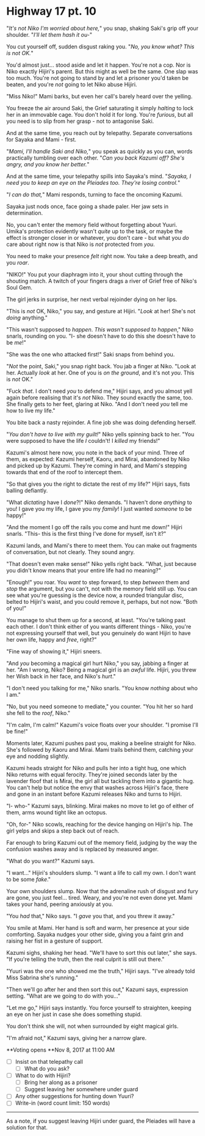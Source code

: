 # Highway 17 pt. 10

"*It's not *Niko* I'm worried about here,*" you snap, shaking Saki's grip off your shoulder. "*I'll let them hash it ou-*"

You cut yourself off, sudden disgust raking you. "*No, you know what? This is *not* OK.*"

You'd almost just... stood aside and let it happen. You're not a cop. Nor is Niko exactly Hijiri's parent. But this might as well be the same. One slap was too much. You're not going to stand by and let a prisoner you'd taken be beaten, and you're *not* going to let Niko abuse Hijiri.

"Miss Niko!" Mami barks, but even her call's barely heard over the yelling.

You freeze the air around Saki, the Grief saturating it simply *halting* to lock her in an immovable cage. You don't hold it for long. You're *furious*, but all you need is to slip from her grasp - not to antagonise Saki.

And at the same time, you reach out by telepathy. Separate conversations for Sayaka and Mami - first.

"*Mami, I'll handle Saki and Niko,*" you speak as quickly as you can, words practically tumbling over each other. "*Can you back Kazumi off? She's angry, and you know her better.*"

And at the same time, your telepathy spills into Sayaka's mind. "*Sayaka, I need you to keep an eye on the Pleiades too. They're losing control.*"

"*I can do that,*" Mami responds, turning to face the oncoming Kazumi.

Sayaka just nods once, face going a shade paler. Her jaw sets in determination.

No, you can't enter the memory field without forgetting about Yuuri. Umika's protection evidently wasn't *quite* up to the task, or maybe the effect is stronger closer in or whatever, you don't care - but what you *do* care about right now is that Niko is *not* protected from *you*.

You need to make your presence *felt* right now. You take a deep breath, and you *roar*.

"NIKO!" You put your diaphragm into it, your shout cutting through the shouting match. A twitch of your fingers drags a river of Grief free of Niko's Soul Gem.

The girl jerks in surprise, her next verbal rejoinder dying on her lips.

"This is *not* OK, Niko," you say, and gesture at Hijiri. "*Look* at her! She's not *doing* anything."

"This wasn't supposed to *happen*. *This wasn't supposed to happen*," Niko snarls, rounding on you. "I- she doesn't have to do this she doesn't have to be *me*!"

"She was the one who attacked first!" Saki snaps from behind you.

"*Not* the point, Saki," you snap right back. You jab a finger at Niko. "Look at her. Actually *look* at her. One of you is *on the ground*, and it's not *you*. This is *not* OK."

"Fuck *that*. I don't need *you* to defend me," Hijiri says, and you almost yell again before realising that it's *not* Niko. They sound exactly the same, too. She finally gets to her feet, glaring at Niko. "And I don't need *you* tell me how to live my life."

You bite back a nasty rejoinder. A fine job she was doing defending herself.

"*You don't have to live with my guilt!*" Niko yells spinning back to her. "You were supposed to have the life *I* couldn't! I *killed* my friends!"

Kazumi's almost here now, you note in the back of your mind. Three of them, as expected: Kazumi herself, Kaoru, and Mirai, abandoned by Niko and picked up by Kazumi. They're coming in hard, and Mami's stepping towards that end of the roof to intercept them.

"So that gives you the right to dictate the rest of my life?" Hijiri says, fists balling defiantly.

"What *dictating* have I *done*?!" Niko demands. "I haven't done *anything* to you! I gave you my life, I gave you my *family*! I just wanted *someone* to be happy!"

"And the moment I go off the rails you come and hunt me down!" Hijiri snarls. "This- this is the first thing I've done for myself, isn't it?"

Kazumi lands, and Mami's there to meet them. You can make out fragments of conversation, but not clearly. They sound angry.

"That doesn't even make sense!" Niko yells right back. "What, just because you didn't know means that your entire life had no meaning?"

"Enough!" you roar. You *want* to step forward, to step *between* them and *stop* the argument, but you can't, not with the memory field still up. You can see what you're guessing is the device now, a rounded triangular disc, belted to Hijiri's waist, and you could remove it, perhaps, but not now. "Both of you!"

You manage to shut them up for a second, at least. "You're talking past each other. I don't think either of you wants different things - Niko, you're not expressing yourself that well, but you genuinely do want Hijiri to have her own life, happy and *free*, right?"

"Fine way of showing it," Hijiri sneers.

"And *you* becoming a magical girl hurt Niko," you say, jabbing a finger at her. "Am I wrong, Niko? Being a magical girl is an *awful* life. Hijiri, you threw her Wish back in her face, and Niko's *hurt*."

"I don't need you talking for me," Niko snarls. "You know *nothing* about who I am."

"No, but you need someone to mediate," you counter. "You hit her so hard she fell to the *roof*, Niko."

"I'm calm, I'm calm!" Kazumi's voice floats over your shoulder. "I promise I'll be fine!"

Moments later, Kazumi pushes past you, making a beeline straight for Niko. She's followed by Kaoru and Mirai. Mami trails behind them, catching your eye and nodding slightly.

Kazumi heads straight for Niko and pulls her into a tight hug, one which Niko returns with equal ferocity. They're joined seconds later by the lavender floof that is Mirai, the girl all but tackling them into a gigantic hug. You can't help but notice the envy that washes across Hijiri's face, there and gone in an instant before Kazumi releases Niko and turns to Hijiri.

"I- who-" Kazumi says, blinking. Mirai makes no move to let go of either of them, arms wound tight like an octopus.

"Oh, for-" Niko scowls, reaching for the device hanging on Hijiri's hip. The girl yelps and skips a step back out of reach.

Far enough to bring Kazumi out of the memory field, judging by the way the confusion washes away and is replaced by measured anger.

"What do you want?" Kazumi says.

"I want..." Hijiri's shoulders slump. "I want a life to call my own. I don't want to be some *fake*."

Your own shoulders slump. Now that the adrenaline rush of disgust and fury are gone, you just feel... tired. Weary, and you're not even done yet. Mami takes your hand, peering anxiously at you.

"You *had* that," Niko says. "I *gave* you that, and you threw it away."

You smile at Mami. Her hand is soft and warm, her presence at your side comforting. Sayaka nudges your other side, giving you a faint grin and raising her fist in a gesture of support.

Kazumi sighs, shaking her head. "We'll have to sort this out later," she says. "If you're telling the truth, then the real culprit is still out there."

"Yuuri was the one who showed me the truth," Hijiri says. "I've already told Miss Sabrina she's running."

"Then we'll go after her and then sort this out," Kazumi says, expression setting. "What are we going to do with you..."

"Let me go," Hijiri says instantly. You force yourself to straighten, keeping an eye on her just in case she does something stupid.

You don't think she will, not when surrounded by eight magical girls.

"I'm afraid not," Kazumi says, giving her a narrow glare.

\*\*Voting opens **Nov 8, 2017 at 11:00 AM
- [ ] Insist on that telepathy call
  - [ ] What do you ask?
- [ ] What to do with Hijiri?
  - [ ] Bring her along as a prisoner
  - [ ] Suggest leaving her somewhere under guard
- [ ] Any other suggestions for hunting down Yuuri?
- [ ] Write-in (word count limit: 150 words)

---

As a note, if you suggest leaving Hijiri under guard, the Pleiades will have a solution for that.
